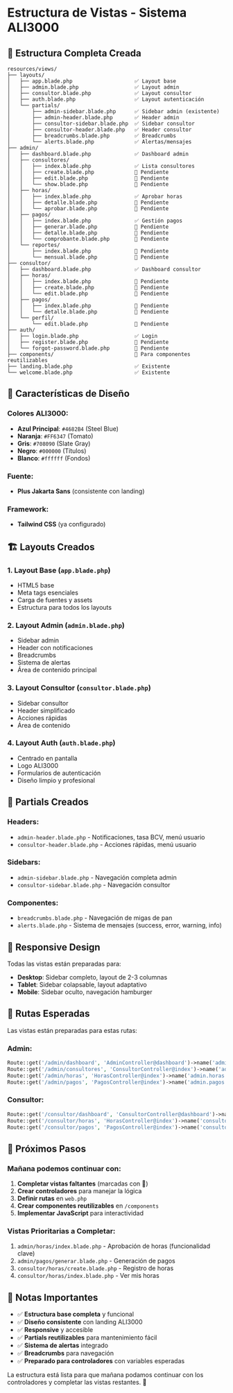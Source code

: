 # Estructura de Vistas - Sistema ALI3000

## 📁 **Estructura Completa Creada**

```
resources/views/
├── layouts/
│   ├── app.blade.php                    ✅ Layout base
│   ├── admin.blade.php                  ✅ Layout admin
│   ├── consultor.blade.php              ✅ Layout consultor
│   ├── auth.blade.php                   ✅ Layout autenticación
│   └── partials/
│       ├── admin-sidebar.blade.php      ✅ Sidebar admin (existente)
│       ├── admin-header.blade.php       ✅ Header admin
│       ├── consultor-sidebar.blade.php  ✅ Sidebar consultor
│       ├── consultor-header.blade.php   ✅ Header consultor
│       ├── breadcrumbs.blade.php        ✅ Breadcrumbs
│       └── alerts.blade.php             ✅ Alertas/mensajes
├── admin/
│   ├── dashboard.blade.php              ✅ Dashboard admin
│   ├── consultores/
│   │   ├── index.blade.php              ✅ Lista consultores
│   │   ├── create.blade.php             🔄 Pendiente
│   │   ├── edit.blade.php               🔄 Pendiente
│   │   └── show.blade.php               🔄 Pendiente
│   ├── horas/
│   │   ├── index.blade.php              ✅ Aprobar horas
│   │   ├── detalle.blade.php            🔄 Pendiente
│   │   └── aprobar.blade.php            🔄 Pendiente
│   ├── pagos/
│   │   ├── index.blade.php              ✅ Gestión pagos
│   │   ├── generar.blade.php            🔄 Pendiente
│   │   ├── detalle.blade.php            🔄 Pendiente
│   │   └── comprobante.blade.php        🔄 Pendiente
│   └── reportes/
│       ├── index.blade.php              🔄 Pendiente
│       └── mensual.blade.php            🔄 Pendiente
├── consultor/
│   ├── dashboard.blade.php              ✅ Dashboard consultor
│   ├── horas/
│   │   ├── index.blade.php              🔄 Pendiente
│   │   ├── create.blade.php             🔄 Pendiente
│   │   └── edit.blade.php               🔄 Pendiente
│   ├── pagos/
│   │   ├── index.blade.php              🔄 Pendiente
│   │   └── detalle.blade.php            🔄 Pendiente
│   └── perfil/
│       └── edit.blade.php               🔄 Pendiente
├── auth/
│   ├── login.blade.php                  ✅ Login
│   ├── register.blade.php               🔄 Pendiente
│   └── forgot-password.blade.php        🔄 Pendiente
├── components/                          📁 Para componentes reutilizables
├── landing.blade.php                    ✅ Existente
└── welcome.blade.php                    ✅ Existente
```

## 🎨 **Características de Diseño**

### **Colores ALI3000:**

-   **Azul Principal**: `#4682B4` (Steel Blue)
-   **Naranja**: `#FF6347` (Tomato)
-   **Gris**: `#708090` (Slate Gray)
-   **Negro**: `#000000` (Títulos)
-   **Blanco**: `#ffffff` (Fondos)

### **Fuente:**

-   **Plus Jakarta Sans** (consistente con landing)

### **Framework:**

-   **Tailwind CSS** (ya configurado)

## 🏗️ **Layouts Creados**

### **1. Layout Base (`app.blade.php`)**

-   HTML5 base
-   Meta tags esenciales
-   Carga de fuentes y assets
-   Estructura para todos los layouts

### **2. Layout Admin (`admin.blade.php`)**

-   Sidebar admin
-   Header con notificaciones
-   Breadcrumbs
-   Sistema de alertas
-   Área de contenido principal

### **3. Layout Consultor (`consultor.blade.php`)**

-   Sidebar consultor
-   Header simplificado
-   Acciones rápidas
-   Área de contenido

### **4. Layout Auth (`auth.blade.php`)**

-   Centrado en pantalla
-   Logo ALI3000
-   Formularios de autenticación
-   Diseño limpio y profesional

## 🧩 **Partials Creados**

### **Headers:**

-   `admin-header.blade.php` - Notificaciones, tasa BCV, menú usuario
-   `consultor-header.blade.php` - Acciones rápidas, menú usuario

### **Sidebars:**

-   `admin-sidebar.blade.php` - Navegación completa admin
-   `consultor-sidebar.blade.php` - Navegación consultor

### **Componentes:**

-   `breadcrumbs.blade.php` - Navegación de migas de pan
-   `alerts.blade.php` - Sistema de mensajes (success, error, warning, info)

## 📱 **Responsive Design**

Todas las vistas están preparadas para:

-   **Desktop**: Sidebar completo, layout de 2-3 columnas
-   **Tablet**: Sidebar colapsable, layout adaptativo
-   **Mobile**: Sidebar oculto, navegación hamburger

## 🔗 **Rutas Esperadas**

Las vistas están preparadas para estas rutas:

### **Admin:**

```php
Route::get('/admin/dashboard', 'AdminController@dashboard')->name('admin.dashboard');
Route::get('/admin/consultores', 'ConsultorController@index')->name('admin.consultores.index');
Route::get('/admin/horas', 'HorasController@index')->name('admin.horas.index');
Route::get('/admin/pagos', 'PagosController@index')->name('admin.pagos.index');
```

### **Consultor:**

```php
Route::get('/consultor/dashboard', 'ConsultorController@dashboard')->name('consultor.dashboard');
Route::get('/consultor/horas', 'HorasController@index')->name('consultor.horas.index');
Route::get('/consultor/pagos', 'PagosController@index')->name('consultor.pagos.index');
```

## 🚀 **Próximos Pasos**

### **Mañana podemos continuar con:**

1. **Completar vistas faltantes** (marcadas con 🔄)
2. **Crear controladores** para manejar la lógica
3. **Definir rutas** en `web.php`
4. **Crear componentes reutilizables** en `/components`
5. **Implementar JavaScript** para interactividad

### **Vistas Prioritarias a Completar:**

1. `admin/horas/index.blade.php` - Aprobación de horas (funcionalidad clave)
2. `admin/pagos/generar.blade.php` - Generación de pagos
3. `consultor/horas/create.blade.php` - Registro de horas
4. `consultor/horas/index.blade.php` - Ver mis horas

## 📝 **Notas Importantes**

-   ✅ **Estructura base completa** y funcional
-   ✅ **Diseño consistente** con landing ALI3000
-   ✅ **Responsive** y accesible
-   ✅ **Partials reutilizables** para mantenimiento fácil
-   ✅ **Sistema de alertas** integrado
-   ✅ **Breadcrumbs** para navegación
-   ✅ **Preparado para controladores** con variables esperadas

La estructura está lista para que mañana podamos continuar con los controladores y completar las vistas restantes. 🎉
